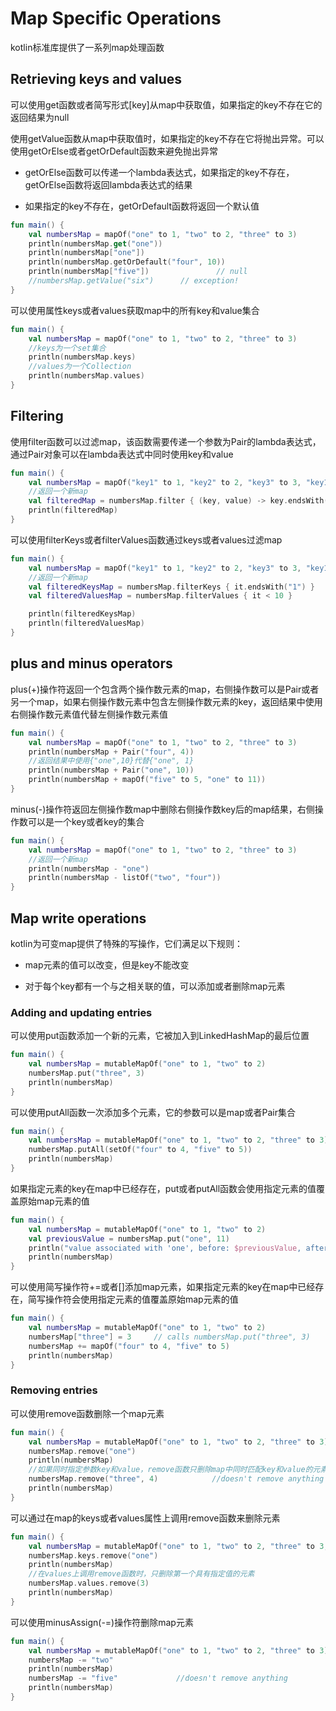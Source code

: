# Map Specific Operations
kotlin标准库提供了一系列map处理函数

## Retrieving keys and values
可以使用get函数或者简写形式[key]从map中获取值，如果指定的key不存在它的返回结果为null

使用getValue函数从map中获取值时，如果指定的key不存在它将抛出异常。可以使用getOrElse或者getOrDefault函数来避免抛出异常

* getOrElse函数可以传递一个lambda表达式，如果指定的key不存在，getOrElse函数将返回lambda表达式的结果

* 如果指定的key不存在，getOrDefault函数将返回一个默认值

```kotlin
fun main() {
    val numbersMap = mapOf("one" to 1, "two" to 2, "three" to 3)
    println(numbersMap.get("one"))
    println(numbersMap["one"])
    println(numbersMap.getOrDefault("four", 10))
    println(numbersMap["five"])               // null
    //numbersMap.getValue("six")      // exception!
}
```

可以使用属性keys或者values获取map中的所有key和value集合

```kotlin
fun main() {
    val numbersMap = mapOf("one" to 1, "two" to 2, "three" to 3)
    //keys为一个set集合
    println(numbersMap.keys)
    //values为一个Collection
    println(numbersMap.values)
}
```

## Filtering
使用filter函数可以过滤map，该函数需要传递一个参数为Pair的lambda表达式，通过Pair对象可以在lambda表达式中同时使用key和value

```kotlin
fun main() {
    val numbersMap = mapOf("key1" to 1, "key2" to 2, "key3" to 3, "key11" to 11)
    //返回一个新map
    val filteredMap = numbersMap.filter { (key, value) -> key.endsWith("1") && value > 10}
    println(filteredMap)
}
```

可以使用filterKeys或者filterValues函数通过keys或者values过滤map

```kotlin
fun main() {
    val numbersMap = mapOf("key1" to 1, "key2" to 2, "key3" to 3, "key11" to 11)
    //返回一个新map
    val filteredKeysMap = numbersMap.filterKeys { it.endsWith("1") }
    val filteredValuesMap = numbersMap.filterValues { it < 10 }

    println(filteredKeysMap)
    println(filteredValuesMap)
}
```

## plus and minus operators
plus(+)操作符返回一个包含两个操作数元素的map，右侧操作数可以是Pair或者另一个map，如果右侧操作数元素中包含左侧操作数元素的key，返回结果中使用右侧操作数元素值代替左侧操作数元素值

```kotlin
fun main() {
    val numbersMap = mapOf("one" to 1, "two" to 2, "three" to 3)
    println(numbersMap + Pair("four", 4))
    //返回结果中使用{"one",10}代替{"one", 1}
    println(numbersMap + Pair("one", 10))
    println(numbersMap + mapOf("five" to 5, "one" to 11))
}
```

minus(-)操作符返回左侧操作数map中删除右侧操作数key后的map结果，右侧操作数可以是一个key或者key的集合

```kotlin
fun main() {
    val numbersMap = mapOf("one" to 1, "two" to 2, "three" to 3)
    //返回一个新map
    println(numbersMap - "one")
    println(numbersMap - listOf("two", "four"))
}
```

## Map write operations
kotlin为可变map提供了特殊的写操作，它们满足以下规则：

* map元素的值可以改变，但是key不能改变

* 对于每个key都有一个与之相关联的值，可以添加或者删除map元素

### Adding and updating entries
可以使用put函数添加一个新的元素，它被加入到LinkedHashMap的最后位置

```kotlin
fun main() {
    val numbersMap = mutableMapOf("one" to 1, "two" to 2)
    numbersMap.put("three", 3)
    println(numbersMap)
}
```

可以使用putAll函数一次添加多个元素，它的参数可以是map或者Pair集合

```kotlin
fun main() {
    val numbersMap = mutableMapOf("one" to 1, "two" to 2, "three" to 3)
    numbersMap.putAll(setOf("four" to 4, "five" to 5))
    println(numbersMap)
}
```

如果指定元素的key在map中已经存在，put或者putAll函数会使用指定元素的值覆盖原始map元素的值

```kotlin
fun main() {
    val numbersMap = mutableMapOf("one" to 1, "two" to 2)
    val previousValue = numbersMap.put("one", 11)
    println("value associated with 'one', before: $previousValue, after: ${numbersMap["one"]}")
    println(numbersMap)
}
```

可以使用简写操作符+=或者[]添加map元素，如果指定元素的key在map中已经存在，简写操作符会使用指定元素的值覆盖原始map元素的值

```kotlin
fun main() {
    val numbersMap = mutableMapOf("one" to 1, "two" to 2)
    numbersMap["three"] = 3     // calls numbersMap.put("three", 3)
    numbersMap += mapOf("four" to 4, "five" to 5)
    println(numbersMap)
}
```

### Removing entries
可以使用remove函数删除一个map元素

```kotlin
fun main() {
    val numbersMap = mutableMapOf("one" to 1, "two" to 2, "three" to 3)
    numbersMap.remove("one")
    println(numbersMap)
    //如果同时指定参数key和value，remove函数只删除map中同时匹配key和value的元素
    numbersMap.remove("three", 4)            //doesn't remove anything
    println(numbersMap)
}
```

可以通过在map的keys或者values属性上调用remove函数来删除元素

```kotlin
fun main() {
    val numbersMap = mutableMapOf("one" to 1, "two" to 2, "three" to 3, "threeAgain" to 3)
    numbersMap.keys.remove("one")
    println(numbersMap)
    //在values上调用remove函数时，只删除第一个具有指定值的元素
    numbersMap.values.remove(3)
    println(numbersMap)
}
```

可以使用minusAssign(-=)操作符删除map元素

```kotlin
fun main() {
    val numbersMap = mutableMapOf("one" to 1, "two" to 2, "three" to 3)
    numbersMap -= "two"
    println(numbersMap)
    numbersMap -= "five"             //doesn't remove anything
    println(numbersMap)
}
```

